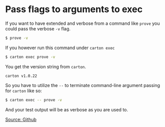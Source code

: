 # Pass flags to arguments to exec

If you want to have extended and verbose from a command like `prove` you could pass the verbose `-v` flag.

```bash
$ prove -v
```

If you however run this command under `carton exec`

```bash
$ carton exec prove -v 
```

You get the version string from `carton`.

```
carton v1.0.22
```

So you have to utilize the `--`  to terminate command-line argument passing for `carton` like so:

```bash
$ carton exec -- prove -v 
```

And your test output will be as verbose as you are used to.

[Source: Github](https://github.com/perl-carton/carton/issues/151)
